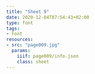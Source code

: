 ```yaml
---
title: "Sheet 9"
date: 2020-12-04T07:54:43+02:00
type: font
tags:
- Font
resources:
- src: "page009.jpg"
  params:
    iiif: page009/info.json
    class: sheet
---
```

